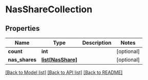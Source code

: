 # NasShareCollection

## Properties
Name | Type | Description | Notes
------------ | ------------- | ------------- | -------------
**count** | **int** |  | [optional] 
**nas_shares** | [**list[NasShare]**](NasShare.md) |  | [optional] 

[[Back to Model list]](../README.md#documentation-for-models) [[Back to API list]](../README.md#documentation-for-api-endpoints) [[Back to README]](../README.md)



